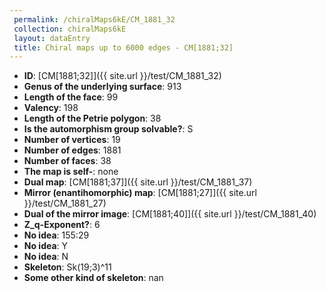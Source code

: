 ```yaml
--- 
 permalink: /chiralMaps6kE/CM_1881_32 
 collection: chiralMaps6kE
 layout: dataEntry
 title: Chiral maps up to 6000 edges - CM[1881;32]
---
```


- **ID**: [CM[1881;32]]({{ site.url }}/test/CM_1881_32)
- **Genus of the underlying surface**: 913
- **Length of the face**: 99
- **Valency**: 198
- **Length of the Petrie polygon**: 38
- **Is the automorphism group solvable?**: S
- **Number of vertices**: 19
- **Number of edges**: 1881
- **Number of faces**: 38
- **The map is self-**: none
- **Dual map**: [CM[1881;37]]({{ site.url }}/test/CM_1881_37)
- **Mirror (enantihomorphic) map**: [CM[1881;27]]({{ site.url }}/test/CM_1881_27)
- **Dual of the mirror image**: [CM[1881;40]]({{ site.url }}/test/CM_1881_40)
- **Z_q-Exponent?**: 6
- **No idea**:  155:29
- **No idea**: Y
- **No idea**: N
- **Skeleton**: Sk(19;3)^11
- **Some other kind of skeleton**: nan
